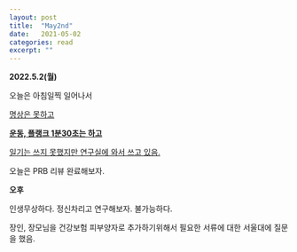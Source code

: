 ```yaml
---
layout: post
title:  "May2nd"
date:   2021-05-02
categories: read
excerpt: ""
---
```


**2022.5.2(월)**

오늘은 아침일찍 일어나서 

<U>명상은 못하고</U> 

<strong> <U>운동, 플랭크 1분30초는  하고</U> </strong>

<U>일기는  쓰지 못했지만 연구실에 와서 쓰고 있음.</U>

오늘은 PRB 리뷰 완료해보자. 

<strong>오후</strong> 

인생무상하다. 정신차리고 연구해보자. 불가능하다. 


장인, 장모님을 건강보험 피부양자로 추가하기위해서 필요한 서류에 대한 서울대에 질문을 했음. 





